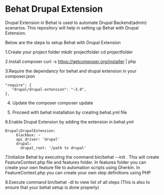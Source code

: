 
# Behat Drupal Extension

Drupal Extension in Behat is used to automate Drupal Backend(admin) scenarios. This repository will help in setting up Behat with Drupal Extension.

Below are the steps to setup Behat with Drupal Extension

1.Create your project folder
mkdir projectfolder
cd projectfolder  

2.Install composer curl -s https://getcomposer.org/installer | php

3.Require the dependancy for behat and drupal extension in your composer.json
 ``` 
 "require": {
    "drupal/drupal-extension": "~3.0",
},
```
  
4. Update the composer composer update

5. Proceed with behat installation by creating behat.yml file

6.Enable Drupal Extension by adding the extension in behat.yml
```
Drupal\DrupalExtension:
     blackbox: ~
     api_driver: 'drupal'
     drupal: 
       drupal_root: '/path to drupal'
 ```    
7.Initialize Behat by executing the command bin/behat --init . This will create FeatureContext.php file and features folder. In features folder you can create your own feature file to automation scripts using Gherkin. In FeatureContext.php you can create your own step definitions using PHP

8.Execute command bin/behat -dl to view list of all steps (This is also to ensure that your behat setup is done properly)

